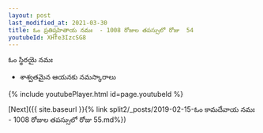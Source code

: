 ```yaml
---
layout: post
last_modified_at: 2021-03-30
title: ఓం ప్రతిష్తహితాయ నమః  - 1008 రోజుల తపస్సులో రోజు  54
youtubeId: XHfe3IzcSG8
---
```

 
 
 ఓం స్థిరయై నమః  
 
 - శాశ్వతమైన ఆయనకు నమస్కారాలు 
 
  
 
  
 
 
 
 
 
 


{% include youtubePlayer.html id=page.youtubeId %}
 
[Next]({{ site.baseurl }}{% link  split2/_posts/2019-02-15-ఓం కామదేవాయ నమః  - 1008 రోజుల తపస్సులో రోజు  55.md%})
 
